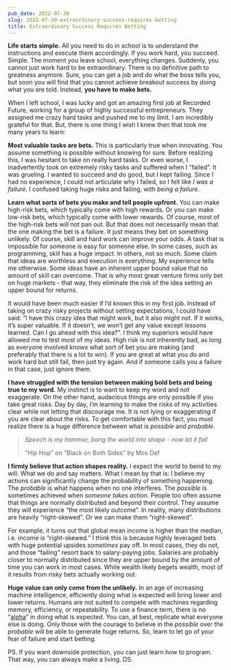 ```yaml
---
pub_date: 2022-07-30
slug: 2022-07-30-extraordinary-success-requires-betting
title: Extraordinary Success Requires Betting
---
```


**Life starts simple.** All you need to do in school is to understand the instructions and execute them accordingly. If
you work hard, you succeed. Simple. The moment you leave school, everything changes. Suddenly, you cannot just work hard
to be extraordinary. There is no definitive path to greatness anymore. Sure, you can get a job and do what the boss
tells you, but soon you will find that you cannot achieve breakout success by doing what you are told. Instead, **you
have to make bets.**

When I left school, I was lucky and got an amazing first job at Recorded Future, working for a group of highly
successful entrepreneurs. They assigned me crazy hard tasks and pushed me to my limit. I am incredibly grateful for
that. But, there is one thing I wish I knew then that took me many years to learn:

**Most valuable tasks are bets.** This is particularly true when innovating. You assume something is possible without
knowing for sure. Before realizing this, I was hesitant to take on really hard tasks. Or even worse, I inadvertently
took on extremely risky tasks and suffered when I “failed”. It was grueling. I wanted to succeed and do good, but I kept
failing. Since I had no experience, I could not articulate why I failed, so I felt like _I was a failure_. I confused
taking huge risks and failing, with _being a failure_.

**Learn what sorts of bets you make and tell people upfront.** You can make high-risk bets, which typically come with
high rewards. Or you can make low-risk bets, which typically come with lower rewards. Of course, most of the high-risk
bets will not pan out. But that does not necessarily mean that the one making the bet is a failure. It just means they
bet on something unlikely. Of course, skill and hard work can improve your odds. A task that is impossible for someone
is easy for someone else. In some cases, such as programming, skill has a huge impact. In others, not so much. Some
claim that ideas are worthless and execution is everything. My experience tells me otherwise. Some ideas have an
inherent upper bound value that no amount of skill can overcome. That is why most great venture firms only bet on huge
markets - that way, they eliminate the risk of the idea setting an upper bound for returns.

It would have been much easier if I’d known this in my first job. Instead of taking on crazy risky projects without
setting expectations, I could have said: “I have this crazy idea that might work, but it also might not. If it works,
it’s super valuable. If it doesn’t, we won’t get any value except lessons learned. Can I go ahead with this idea?”. I
think my superiors would have allowed me to test most of my ideas. High risk is not inherently bad, as long as everyone
involved _knows_ what sort of bet you are making (and preferably that there is a lot to win). If you are great at
what you do and work hard but still fail, then just try again. And if someone calls you a failure in that case, just
ignore them.

**I have struggled with the tension between making bold bets and being true to my word.** My instinct is to want to keep
my word and not exaggerate. On the other hand, audacious things are only possible if you take great risks. Day by day,
I’m learning to make the risks of my activities clear while not letting that discourage me. It is not lying or
exaggerating if you are clear about the risks. To get comfortable with this fact, you must realize there is a huge
difference between what is _possible_ and _probable_.

> _Speech is my hammer, bang the world into shape - now let it fall_
> 
> "Hip Hop" on “Black on Both Sides” by Mos Def

**I firmly believe that action shapes reality.** I expect the world to bend to my will. What we do and say matters. What
I mean by that is: I believe my actions can significantly change the probability of something happening. The _probable_
is what happens when no one interferes. The _possible_ is sometimes achieved when _someone takes action_. People too
often assume that things are normally distributed and beyond their control. They assume they will experience “the most
likely outcome”. In reality, many distributions are heavily “right-skewed”. Or we can make them “right-skewed”.

For example, it turns out that global mean income is higher than the median, i.e. income is “right-skewed.” I think this
is because highly leveraged bets with huge potential upsides _sometimes_ pay off. In most cases, they do not, and those
“failing” resort back to salary-paying jobs. Salaries are probably closer to normally distributed since they are upper
bound by the amount of time you can work in most cases. While wealth likely begets wealth, most of it results from risky
bets actually working out.

**Huge value can only come from the unlikely.** In an age of increasing machine intelligence, efficiently doing what is
expected will bring lower and lower returns. Humans are not suited to compete with machines regarding memory,
efficiency, or repeatability. To use a finance term, there is
no “[alpha](https://en.wikipedia.org/wiki/Alpha_\(finance\))” in doing what is expected. You can, at best, replicate
what everyone else is doing. Only those with the courage to believe in the _possible_ over the _probable_ will be able
to generate huge returns. So, learn to let go of your fear of failure and start betting.

PS. If you want downside protection, you can just learn how to program.   
That way, you can always make a living. DS.